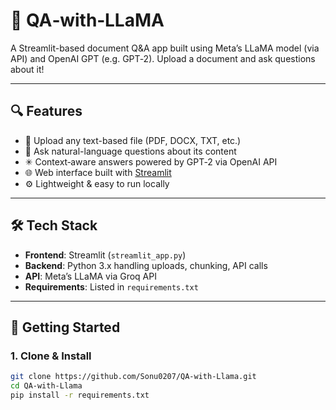 # 🦙 QA‑with‑LLaMA

A Streamlit-based document Q&A app built using Meta’s LLaMA model (via API) and OpenAI GPT (e.g. GPT‑2). Upload a document and ask questions about it!

---

## 🔍 Features

- 📄 Upload any text-based file (PDF, DOCX, TXT, etc.)
- 💬 Ask natural-language questions about its content
- ✳ Context‑aware answers powered by GPT‑2 via OpenAI API
- 🌐 Web interface built with [Streamlit](https://app-with-llama-3gur3guqxdtb3iuf5jfdvg.streamlit.app/)
- ⚙️ Lightweight & easy to run locally

---

## 🛠️ Tech Stack

- **Frontend**: Streamlit (`streamlit_app.py`)
- **Backend**: Python 3.x handling uploads, chunking, API calls
- **API**: Meta’s LLaMA via Groq API
- **Requirements**: Listed in `requirements.txt`

---

## 🚀 Getting Started

### 1. Clone & Install

```bash
git clone https://github.com/Sonu0207/QA-with-Llama.git
cd QA-with-Llama
pip install -r requirements.txt
